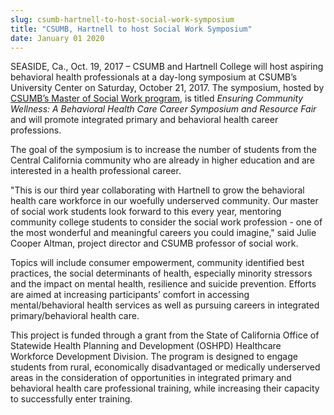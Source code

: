 ```yaml
---
slug: csumb-hartnell-to-host-social-work-symposium
title: "CSUMB, Hartnell to host Social Work Symposium"
date: January 01 2020
---
```


<p>SEASIDE, Ca., Oct. 19, 2017 – CSUMB and Hartnell College will host aspiring behavioral health professionals at a day-long symposium at CSUMB’s University Center on Saturday, October 21, 2017. The symposium, hosted by <a href="https://csumb.edu/socialwork#heading-30cf0843-0d6f-4b12-9159-79056cc60094">CSUMB’s Master of Social Work program</a>, is titled <i>Ensuring Community Wellness: A Behavioral Health Care Career Symposium and Resource Fair </i>and<i> </i>will promote integrated primary and behavioral health career professions.</p><p>The goal of the symposium is to increase the number of students from the Central California community who are already in higher education and are interested in a health professional career.</p><p>"This is our third year collaborating with Hartnell to grow the behavioral health care workforce in our woefully underserved community. Our master of social work students look forward to this every year, mentoring community college students to consider the social work profession - one of the most wonderful and meaningful careers you could imagine," said Julie Cooper Altman, project director and CSUMB professor of social work.</p><p>Topics will include consumer empowerment, community identified best practices, the social determinants of health, especially minority stressors and the impact on mental health, resilience and suicide prevention.  Efforts are aimed at increasing participants’ comfort in accessing mental/behavioral health services as well as pursuing careers in integrated primary/behavioral health care.</p><p>This project is funded through a grant from the State of California Office of Statewide Health Planning and Development (OSHPD) Healthcare Workforce Development Division. The program is designed to engage students from rural, economically disadvantaged or medically underserved areas in the consideration of opportunities in integrated primary and behavioral health care professional training, while increasing their capacity to successfully enter training.</p>
